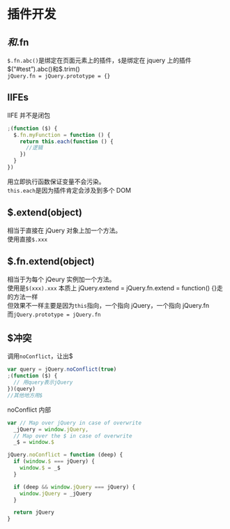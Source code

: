 # 插件开发

## $和$.fn

`$.fn.abc()`是绑定在页面元素上的插件，`$`是绑定在 jquery 上的插件  
$(“#test”).abc()和$.trim()  
`jQuery.fn = jQuery.prototype = {}`

## IIFEs

IIFE 并不是闭包

```js
;(function ($) {
  $.fn.myFunction = function () {
    return this.each(function () {
      //逻辑
    })
  }
})
```

用立即执行函数保证变量不会污染。  
`this.each`是因为插件肯定会涉及到多个 DOM

## \$.extend(object)

相当于直接在 jQuery 对象上加一个方法。  
使用直接`$.xxx`

## \$.fn.extend(object)

相当于为每个 jQeury 实例加一个方法。  
使用是`$(xxx).xxx`
本质上 jQuery.extend = jQuery.fn.extend = function() {}走的方法一样  
但效果不一样主要是因为`this`指向，一个指向 jQuery，一个指向 jQuery.fn  
而`jQuery.prototype = jQuery.fn`

## \$冲突

调用`noConflict`，让出\$

```js
var query = jQuery.noConflict(true)
;(function ($) {
  // 用query表示jQuery
})(query)
//其他地方用$
```

noConflict 内部

```js
var // Map over jQuery in case of overwrite
  _jQuery = window.jQuery,
  // Map over the $ in case of overwrite
  _$ = window.$

jQuery.noConflict = function (deep) {
  if (window.$ === jQuery) {
    window.$ = _$
  }

  if (deep && window.jQuery === jQuery) {
    window.jQuery = _jQuery
  }

  return jQuery
}
```
